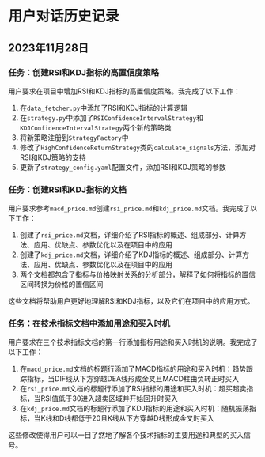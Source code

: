 # 用户对话历史记录

## 2023年11月28日

### 任务：创建RSI和KDJ指标的高置信度策略

用户要求在项目中增加RSI和KDJ指标的高置信度策略。我完成了以下工作：

1. 在`data_fetcher.py`中添加了RSI和KDJ指标的计算逻辑
2. 在`strategy.py`中添加了`RSIConfidenceIntervalStrategy`和`KDJConfidenceIntervalStrategy`两个新的策略类
3. 将新策略注册到`StrategyFactory`中
4. 修改了`HighConfidenceReturnStrategy`类的`calculate_signals`方法，添加对RSI和KDJ策略的支持
5. 更新了`strategy_config.yaml`配置文件，添加RSI和KDJ策略的参数

### 任务：创建RSI和KDJ指标的文档

用户要求参考`macd_price.md`创建`rsi_price.md`和`kdj_price.md`文档。我完成了以下工作：

1. 创建了`rsi_price.md`文档，详细介绍了RSI指标的概述、组成部分、计算方法、应用、优缺点、参数优化以及在项目中的应用
2. 创建了`kdj_price.md`文档，详细介绍了KDJ指标的概述、组成部分、计算方法、应用、优缺点、参数优化以及在项目中的应用
3. 两个文档都包含了指标与价格映射关系的分析部分，解释了如何将指标的置信区间转换为价格的置信区间

这些文档将帮助用户更好地理解RSI和KDJ指标，以及它们在项目中的应用方式。

### 任务：在技术指标文档中添加用途和买入时机

用户要求在三个技术指标文档的第一行添加指标用途和买入时机的说明。我完成了以下工作：

1. 在`macd_price.md`文档的标题行添加了MACD指标的用途和买入时机：趋势跟踪指标，当DIF线从下方穿越DEA线形成金叉且MACD柱由负转正时买入
2. 在`rsi_price.md`文档的标题行添加了RSI指标的用途和买入时机：超买超卖指标，当RSI值低于30进入超卖区域并开始回升时买入
3. 在`kdj_price.md`文档的标题行添加了KDJ指标的用途和买入时机：随机振荡指标，当K线和D线都低于20且K线从下方穿越D线形成金叉时买入

这些修改使得用户可以一目了然地了解各个技术指标的主要用途和典型的买入信号。